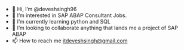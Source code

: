 - 👋 Hi, I’m @deveshsingh96
- 👀 I’m interested in SAP ABAP Consultant Jobs.
- 🌱 I’m currently learning python and SQL
- 💞️ I’m looking to collaborate anything that lands me a project of SAP ABAP
- 📫 How to reach me itdeveshsingh@gmail.com

<!---
deveshsingh96/deveshsingh96 is a ✨ special ✨ repository because its `README.md` (this file) appears on your GitHub profile.
You can click the Preview link to take a look at your changes.
--->
